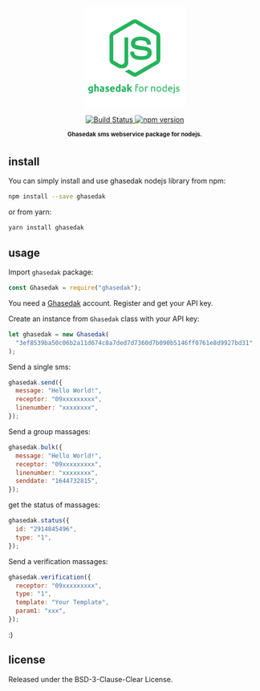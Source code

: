 <p align="center">
    <img src="media/g4n.png"
         height="200" alt="ghasedak for nodejs">
</p>

<p align="center">
  <a href="https://travis-ci.org/ghasedakapi/ghasedak-node">
    <img src="https://travis-ci.org/ghasedakapi/ghasedak-node.svg?branch=master"
         alt="Build Status">
  </a>
  <a href="https://www.npmjs.com/package/ghasedak">
    <img src="https://badge.fury.io/js/ghasedak.svg"
         alt="npm version">
  </a>
</p>
<p align="center"><sup><strong> Ghasedak sms webservice package for nodejs. </strong></sup></p>

## install

You can simply install and use ghasedak nodejs library from npm:

```sh
npm install --save ghasedak
```

or from yarn:

```sh
yarn install ghasedak
```

## usage

Import `ghasedak` package:

```javascript
const Ghasedak = require("ghasedak");
```

You need a [Ghasedak](https://ghasedak.me) account. Register and get your API key.

Create an instance from `Ghasedak` class with your API key:

```javascript
let ghasedak = new Ghasedak(
  "3ef8539ba50c06b2a11d674c8a7ded7d7360d7b090b5146ff0761e8d9927bd31"
);
```

Send a single sms:

```javascript
ghasedak.send({
  message: "Hello World!",
  receptor: "09xxxxxxxxx",
  linenumber: "xxxxxxxx",
});
```

Send a group massages:

```javascript
ghasedak.bulk({
  message: "Hello World!",
  receptor: "09xxxxxxxxx",
  linenumber: "xxxxxxxx",
  senddate: "1644732815",
});
```

get the status of massages:

```javascript
ghasedak.status({
  id: "2914845496",
  type: "1",
});
```

Send a verification massages:

```javascript
ghasedak.verification({
  receptor: "09xxxxxxxxx",
  type: "1",
  template: "Your Template",
  param1: "xxx",
});
```

:)

##

## license

Released under the BSD-3-Clause-Clear License.
